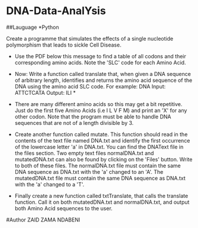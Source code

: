 # DNA-Data-AnalYsis

##Lauguage
*Python

Create a programme that simulates the effects of a single nucleotide polymorphism that leads to sickle Cell Disease.

* Use the PDF below this message to find a table of all codons and their corresponding amino acids. Note the 'SLC' code for each Amino Acid. 

* Now: Write a function called translate that, when given a DNA sequence of arbitrary length, identifies and returns the amino acid sequence of the DNA using the amino acid SLC code. For example: DNA Input: ATTCTCATA  Output: ILI *

* There are many different amino acids so this may get a bit repetitive. Just do the first five Amino Acids (i.e I L V F M) and print an 'X' for any other codon. Note that the program must be able to handle DNA sequences that are not of a length divisible by 3. 

* Create another function called mutate. This function should read in the contents of the text file named DNA.txt and identify the first occurrence of the lowercase letter 'a' in DNA.txt. You can find the DNAText file in the files section. Two empty text files normalDNA.txt and mutatedDNA.txt can also be found by clicking on the 'Files' button. Write to both of these files. The normalDNA.txt file must contain the same DNA sequence as DNA.txt with the 'a' changed to an 'A'. The mutatedDNA.txt file must contain the same DNA sequence as DNA.txt with the 'a' changed to a 'T'.


* Finally create a new function called txtTranslate, that calls the translate function. Call it on both mutatedDNA.txt and normalDNA.txt, and output both Amino Acid sequences to the user.

#Author
ZAID ZAMA NDABENI
